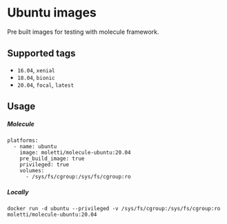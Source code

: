 # Ubuntu images
Pre built images for testing with molecule framework. 

## Supported tags
- `16.04`, `xenial`
- `18.04`, `bionic`
- `20.04`, `focal`, `latest`

## Usage
##### Molecule
```
platforms:
  - name: ubuntu
    image: moletti/molecule-ubuntu:20.04
    pre_build_image: true
    privileged: true
    volumes:
      - /sys/fs/cgroup:/sys/fs/cgroup:ro
```

##### Locally
```
docker run -d ubuntu --privileged -v /sys/fs/cgroup:/sys/fs/cgroup:ro moletti/molecule-ubuntu:20.04 
```

